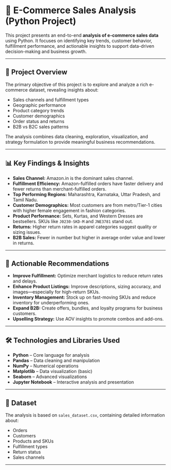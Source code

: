 # 🛒 E-Commerce Sales Analysis (Python Project)

This project presents an end-to-end **analysis of e-commerce sales data** using Python. It focuses on identifying key trends, customer behavior, fulfillment performance, and actionable insights to support data-driven decision-making and business growth.

---

## 🚀 Project Overview

The primary objective of this project is to explore and analyze a rich e-commerce dataset, revealing insights about:

- Sales channels and fulfillment types
- Geographic performance
- Product category trends
- Customer demographics
- Order status and returns
- B2B vs B2C sales patterns

The analysis combines data cleaning, exploration, visualization, and strategy formulation to provide meaningful business recommendations.

---

## 📊 Key Findings & Insights

- **Sales Channel:** Amazon.in is the dominant sales channel.
- **Fulfillment Efficiency:** Amazon-fulfilled orders have faster delivery and fewer returns than merchant-fulfilled orders.
- **Top Performing Regions:** Maharashtra, Karnataka, Uttar Pradesh, and Tamil Nadu.
- **Customer Demographics:** Most customers are from metro/Tier-1 cities with higher female engagement in fashion categories.
- **Product Performance:** Sets, Kurtas, and Western Dresses are bestsellers. SKUs like `J0230-SKD-M` and `JNE3781` stand out.
- **Returns:** Higher return rates in apparel categories suggest quality or sizing issues.
- **B2B Sales:** Fewer in number but higher in average order value and lower in returns.

---

## 📝 Actionable Recommendations

- **Improve Fulfillment:** Optimize merchant logistics to reduce return rates and delays.
- **Enhance Product Listings:** Improve descriptions, sizing accuracy, and images—especially for high-return SKUs.
- **Inventory Management:** Stock up on fast-moving SKUs and reduce inventory for underperforming ones.
- **Expand B2B:** Create offers, bundles, and loyalty programs for business customers.
- **Upselling Strategy:** Use AOV insights to promote combos and add-ons.

---

## 🛠 Technologies and Libraries Used

- **Python** – Core language for analysis
- **Pandas** – Data cleaning and manipulation
- **NumPy** – Numerical operations
- **Matplotlib** – Data visualization (basic)
- **Seaborn** – Advanced visualizations
- **Jupyter Notebook** – Interactive analysis and presentation

---

## 📁 Dataset

The analysis is based on `sales_dataset.csv`, containing detailed information about:

- Orders  
- Customers  
- Products and SKUs  
- Fulfillment types  
- Return status  
- Sales channels

---


